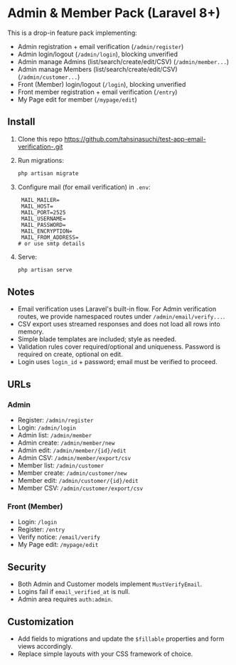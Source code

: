 # Admin & Member Pack (Laravel 8+)

This is a drop-in feature pack implementing:

- Admin registration + email verification (`/admin/register`)
- Admin login/logout (`/admin/login`), blocking unverified
- Admin manage Admins (list/search/create/edit/CSV) (`/admin/member...`)
- Admin manage Members (list/search/create/edit/CSV) (`/admin/customer...`)
- Front (Member) login/logout (`/login`), blocking unverified
- Front member registration + email verification (`/entry`)
- My Page edit for member (`/mypage/edit`)

## Install

1. Clone this repo https://github.com/tahsinasuchi/test-app-email-verification-.git

2. Run migrations:
   ```bash
   php artisan migrate
   ```

3. Configure mail (for email verification) in `.env`:
   ```env
    MAIL_MAILER=
    MAIL_HOST=
    MAIL_PORT=2525
    MAIL_USERNAME=
    MAIL_PASSWORD=
    MAIL_ENCRYPTION=
    MAIL_FROM_ADDRESS=
   # or use smtp details
   ```

4. Serve:
   ```bash
   php artisan serve
   ```

## Notes

- Email verification uses Laravel's built-in flow. For Admin verification routes, we provide namespaced routes under `/admin/email/verify...`.
- CSV export uses streamed responses and does not load all rows into memory.
- Simple blade templates are included; style as needed.
- Validation rules cover required/optional and uniqueness. Password is required on create, optional on edit.
- Login uses `login_id` + password; email must be verified to proceed.

## URLs

### Admin
- Register: `/admin/register`
- Login: `/admin/login`
- Admin list: `/admin/member`
- Admin create: `/admin/member/new`
- Admin edit: `/admin/member/{id}/edit`
- Admin CSV: `/admin/member/export/csv`
- Member list: `/admin/customer`
- Member create: `/admin/customer/new`
- Member edit: `/admin/customer/{id}/edit`
- Member CSV: `/admin/customer/export/csv`

### Front (Member)
- Login: `/login`
- Register: `/entry`
- Verify notice: `/email/verify`
- My Page edit: `/mypage/edit`

## Security

- Both Admin and Customer models implement `MustVerifyEmail`.
- Logins fail if `email_verified_at` is null.
- Admin area requires `auth:admin`.

## Customization
- Add fields to migrations and update the `$fillable` properties and form views accordingly.
- Replace simple layouts with your CSS framework of choice.
